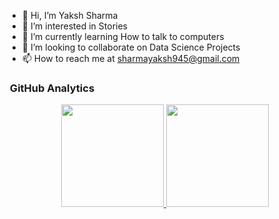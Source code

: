 - 👋 Hi, I’m Yaksh Sharma
- 👀 I’m interested in Stories
- 🌱 I’m currently learning How to talk to computers
- 💞️ I’m looking to collaborate on Data Science Projects
- 📫 How to reach me at sharmayaksh945@gmail.com

### &nbsp;GitHub Analytics

<p align="center">
<a href="https://github.com/Yakksh">
  <img height="164em" src="https://github-readme-stats-eight-theta.vercel.app/api?username=Yakksh&show_icons=true&theme=algolia&include_all_commits=true&count_private=true"/>
  <img height="164em" src="https://github-readme-stats-eight-theta.vercel.app/api/top-langs/?username=Yakksh&layout=compact&langs_count=8&theme=algolia"/>
</a>
</p>

<!---
Yakksh/Yakksh is a ✨ special ✨ repository because its `README.md` (this file) appears on your GitHub profile.
You can click the Preview link to take a look at your changes.
--->
